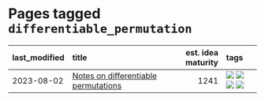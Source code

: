# Pages tagged `differentiable_permutation`

|last_modified|title|est. idea maturity|tags
|:---|:---|---:|:---|
|2023-08-02|[Notes on differentiable permutations](../differentiable_permutations.md)|1241|[![](https://img.shields.io/badge/tag-differentiable_permutation-99b5f2)](../tags/differentiable_permutation.md) [![](https://img.shields.io/badge/tag-experimental-ea1833)](../tags/experimental.md) [![](https://img.shields.io/badge/tag-interpretability-d46ff4)](../tags/interpretability.md) [![](https://img.shields.io/badge/tag-regularization-faa2fc)](../tags/regularization.md)|